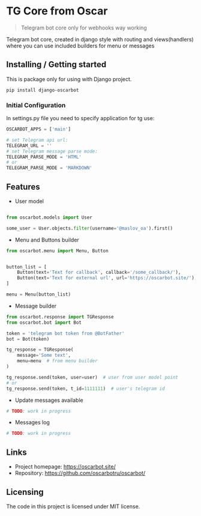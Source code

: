 # TG Core from Oscar
> Telegram bot core only for webhooks way working

Telegram bot core, created in django style with routing and views(handlers) where you
can use included builders for menu or messages 

## Installing / Getting started

This is package only for using with Django project.

```shell
pip install django-oscarbot
```

### Initial Configuration

In settings.py file you need to specify application for tg use:
```python
OSCARBOT_APPS = ['main']

# set Telegram api url:
TELEGRAM_URL = ''
# set Telegram message parse mode:
TELEGRAM_PARSE_MODE = 'HTML'
# or
TELEGRAM_PARSE_MODE = 'MARKDOWN'
```
## Features
* User model
```python

from oscarbot.models import User

some_user = User.objects.filter(username='@maslov_oa').first()

```

* Menu and Buttons builder
```python
from oscarbot.menu import Menu, Button


button_list = [
    Button(text='Text for callback', callback='/some_callback/'),
    Button(text='Text for external url', url='https://oscarbot.site/'),
]

menu = Menu(button_list)

```

* Message builder
```python
from oscarbot.response import TGResponse
from oscarbot.bot import Bot

token = 'telegram bot token from @BotFather'
bot = Bot(token)

tg_response = TGResponse(
    message='Some text',
    menu=menu  # from menu builder
)

tg_response.send(token, user=user)  # user from user model point
# or 
tg_response.send(token, t_id=1111111)  # user's telegram id
```

* Update messages available
```python
# TODO: work in progress
```

* Messages log
```python
# TODO: work in progress
```


## Links

- Project homepage: https://oscarbot.site/
- Repository: https://github.com/oscarbotru/oscarbot/

## Licensing

The code in this project is licensed under MIT license.